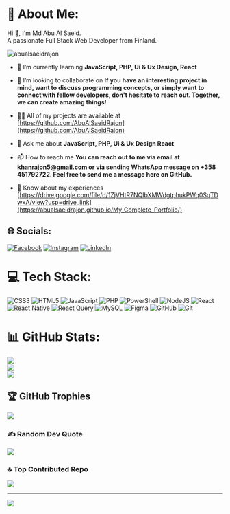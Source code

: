# 💫 About Me:
Hi 👋, I'm Md Abu Al Saeid.<br>A passionate Full Stack Web Developer from Finland.

<p align="left"> <img src="https://komarev.com/ghpvc/?username=abualsaeidrajon&label=Profile%20views&color=0e75b6&style=flat" alt="abualsaeidrajon" /> </p>

- 🌱 I’m currently learning **JavaScript, PHP, Ui & Ux Design, React**

- 👯 I’m looking to collaborate on **If you have an interesting project in mind, want to discuss programming concepts, or simply want to connect with fellow developers, don't hesitate to reach out. Together, we can create amazing things!**

- 👨‍💻 All of my projects are available at [https://github.com/AbuAlSaeidRajon](https://github.com/AbuAlSaeidRajon)

- 💬 Ask me about **JavaScript, PHP, Ui & Ux Design React**

- 📫 How to reach me **You can reach out to me via email at khanrajon5@gmail.com or via sending WhatsApp message on +358 451792722. Feel free to send me a message here on GitHub.**

- 📄 Know about my experiences [https://drive.google.com/file/d/1ZjVHtR7NQlbXMWdgtphukPWq0SqTDwxA/view?usp=drive_link](https://abualsaeidrajon.github.io/My_Complete_Portfolio/)


## 🌐 Socials:
[![Facebook](https://img.shields.io/badge/Facebook-%231877F2.svg?logo=Facebook&logoColor=white)](https://www.facebook.com/mrrajon.khan) [![Instagram](https://img.shields.io/badge/Instagram-%23E4405F.svg?logo=Instagram&logoColor=white)](https://www.instagram.com/myself_rajon/?hl=en) [![LinkedIn](https://img.shields.io/badge/LinkedIn-%230077B5.svg?logo=linkedin&logoColor=white)](https://www.linkedin.com/in/md-abu-al-saeid-b4a306290/) 

# 💻 Tech Stack:
![CSS3](https://img.shields.io/badge/css3-%231572B6.svg?style=for-the-badge&logo=css3&logoColor=white) ![HTML5](https://img.shields.io/badge/html5-%23E34F26.svg?style=for-the-badge&logo=html5&logoColor=white) ![JavaScript](https://img.shields.io/badge/javascript-%23323330.svg?style=for-the-badge&logo=javascript&logoColor=%23F7DF1E) ![PHP](https://img.shields.io/badge/php-%23777BB4.svg?style=for-the-badge&logo=php&logoColor=white) ![PowerShell](https://img.shields.io/badge/PowerShell-%235391FE.svg?style=for-the-badge&logo=powershell&logoColor=white) ![NodeJS](https://img.shields.io/badge/node.js-6DA55F?style=for-the-badge&logo=node.js&logoColor=white) ![React](https://img.shields.io/badge/react-%2320232a.svg?style=for-the-badge&logo=react&logoColor=%2361DAFB) ![React Native](https://img.shields.io/badge/react_native-%2320232a.svg?style=for-the-badge&logo=react&logoColor=%2361DAFB) ![React Query](https://img.shields.io/badge/-React%20Query-FF4154?style=for-the-badge&logo=react%20query&logoColor=white) ![MySQL](https://img.shields.io/badge/mysql-4479A1.svg?style=for-the-badge&logo=mysql&logoColor=white) ![Figma](https://img.shields.io/badge/figma-%23F24E1E.svg?style=for-the-badge&logo=figma&logoColor=white) ![GitHub](https://img.shields.io/badge/github-%23121011.svg?style=for-the-badge&logo=github&logoColor=white) ![Git](https://img.shields.io/badge/git-%23F05033.svg?style=for-the-badge&logo=git&logoColor=white)
# 📊 GitHub Stats:
![](https://github-readme-stats.vercel.app/api?username=AbuAlSaeidRajon&theme=dark&hide_border=false&include_all_commits=false&count_private=false)<br/>
![](https://github-readme-streak-stats.herokuapp.com/?user=AbuAlSaeidRajon&theme=dark&hide_border=false)<br/>
![](https://github-readme-stats.vercel.app/api/top-langs/?username=AbuAlSaeidRajon&theme=dark&hide_border=false&include_all_commits=false&count_private=false&layout=compact)

## 🏆 GitHub Trophies
![](https://github-profile-trophy.vercel.app/?username=AbuAlSaeidRajon&theme=radical&no-frame=false&no-bg=true&margin-w=4)

### ✍️ Random Dev Quote
![](https://quotes-github-readme.vercel.app/api?type=horizontal&theme=radical)

### 🔝 Top Contributed Repo
![](https://github-contributor-stats.vercel.app/api?username=AbuAlSaeidRajon&limit=5&theme=dark&combine_all_yearly_contributions=true)

---
[![](https://visitcount.itsvg.in/api?id=AbuAlSaeidRajon&icon=0&color=0)](https://visitcount.itsvg.in)

<!-- Proudly created with GPRM ( https://gprm.itsvg.in ) -->
